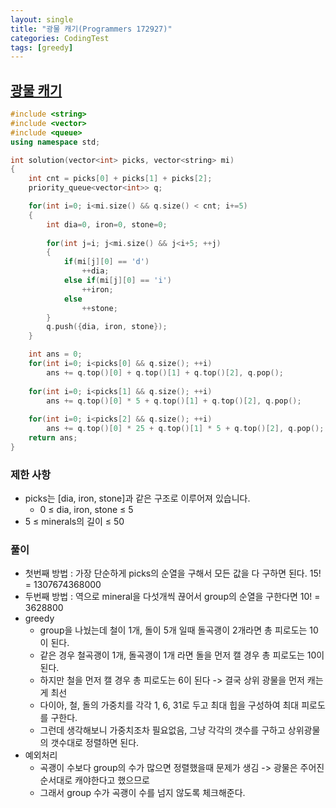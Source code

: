 ```yaml
---
layout: single
title: "광물 캐기(Programmers 172927)"
categories: CodingTest
tags: [greedy]
---
```


## <a href="https://school.programmers.co.kr/learn/courses/30/lessons/172927" target="_blank">광물 캐기</a>

```cpp
#include <string>
#include <vector>
#include <queue>
using namespace std;

int solution(vector<int> picks, vector<string> mi)
{
    int cnt = picks[0] + picks[1] + picks[2];
    priority_queue<vector<int>> q;

    for(int i=0; i<mi.size() && q.size() < cnt; i+=5)
    {
        int dia=0, iron=0, stone=0;
        
        for(int j=i; j<mi.size() && j<i+5; ++j)
        {
            if(mi[j][0] == 'd')
                ++dia;
            else if(mi[j][0] == 'i')
                ++iron;
            else
                ++stone;
        }
        q.push({dia, iron, stone});
    }

    int ans = 0;
    for(int i=0; i<picks[0] && q.size(); ++i)
        ans += q.top()[0] + q.top()[1] + q.top()[2], q.pop();   
    
    for(int i=0; i<picks[1] && q.size(); ++i)
        ans += q.top()[0] * 5 + q.top()[1] + q.top()[2], q.pop();   
    
    for(int i=0; i<picks[2] && q.size(); ++i)
        ans += q.top()[0] * 25 + q.top()[1] * 5 + q.top()[2], q.pop();   
    return ans;
}
```

### 제한 사항

- picks는 [dia, iron, stone]과 같은 구조로 이루어져 있습니다.
  - 0 ≤ dia, iron, stone ≤ 5
- 5 ≤ minerals의 길이 ≤ 50

### 풀이

- 첫번째 방법 : 가장 단순하게 picks의 순열을 구해서 모든 값을 다 구하면 된다. 15! = 1307674368000
- 두번째 방법 : 역으로 mineral을 다섯개씩 끊어서 group의 순열을 구한다면 10! = 3628800
- greedy
  - group을 나눴는데 철이 1개, 돌이 5개 일때 돌곡괭이 2개라면 총 피로도는 10이 된다.
  - 같은 경우 철곡괭이 1개, 돌곡괭이 1개 라면 돌을 먼저 캘 경우 총 피로도는 10이 된다.
  - 하지만 철을 먼저 캘 경우 총 피로도는 6이 된다 -> 결국 상위 광물을 먼저 캐는게 최선
  - 다이아, 철, 돌의 가중치를 각각 1, 6, 31로 두고 최대 힙을 구성하여 최대 피로도를 구한다.
  - 그런데 생각해보니 가중치조차 필요없음, 그냥 각각의 갯수를 구하고 상위광물의 갯수대로 정렬하면 된다.
- 예외처리
  - 곡괭이 수보다 group의 수가 많으면 정렬했을때 문제가 생김 -> 광물은 주어진 순서대로 캐야한다고 했으므로
  - 그래서 group 수가 곡괭이 수를 넘지 않도록 체크해준다.
